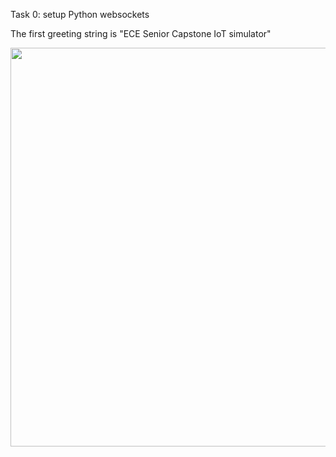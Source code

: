 Task 0: setup Python websockets

The first greeting string is "ECE Senior Capstone IoT simulator"

<img width ="638" src="https://imgur.com/a/9CdpDVR">
